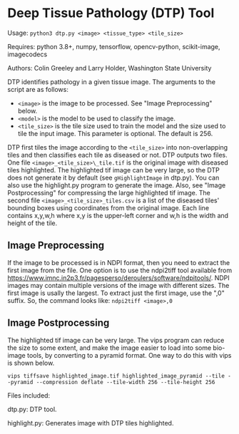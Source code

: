 # Deep Tissue Pathology (DTP) Tool

Usage: `python3 dtp.py <image> <tissue_type> <tile_size>`

Requires: python 3.8+, numpy, tensorflow, opencv-python, scikit-image, imagecodecs

Authors: Colin Greeley and Larry Holder, Washington State University

DTP identifies pathology in a given tissue image. The arguments to the script
are as follows:
* `<image>` is the image to be processed. See "Image Preprocessing" below.
* `<model>` is the model to be used to classify the image.
* `<tile_size>` is the tile size used to train the model and the size used
  to tile the input image. This parameter is optional. The default is 256.

DTP first tiles the image according to the `<tile_size>` into non-overlapping
tiles and then classifies each tile as diseased or not. DTP outputs two files.
One file `<image>_<tile_size>\_tile.tif` is the original image with diseased tiles
highlighted. The highlighted tif image can be very large, so the DTP does not
generate it by default (see `gHighlightImage` in dtp.py). You can also use the
highlight.py program to generate the image. Also, see "Image Postprocessing"
for compressing the large highlighted tif image. The second file
`<image>_<tile_size>_tiles.csv` is a list of the diseased tiles' bounding boxes
using coordinates from the original image. Each line contains x,y,w,h where x,y
is the upper-left corner and w,h is the width and height of the tile.

## Image Preprocessing

If the image to be processed is in NDPI format, then you need to extract the
first image from the file. One option is to use the ndpi2tiff tool available
from https://www.imnc.in2p3.fr/pagesperso/deroulers/software/ndpitools/. NDPI
images may contain multiple versions of the image with different sizes. The
first image is usally the largest. To extract just the first image, use the
",0" suffix. So, the command looks like: `ndpi2tiff <image>,0`

## Image Postprocessing

The highlighted tif image can be very large. The vips program can reduce the
size to some extent, and make the image easier to load into some bio-image
tools, by converting to a pyramid format. One way to do this with vips is shown
below.

    vips tiffsave highlighted_image.tif highlighted_image_pyramid --tile --pyramid --compression deflate --tile-width 256 --tile-height 256

Files included:

dtp.py: DTP tool.

highlight.py: Generates image with DTP tiles highlighted.

